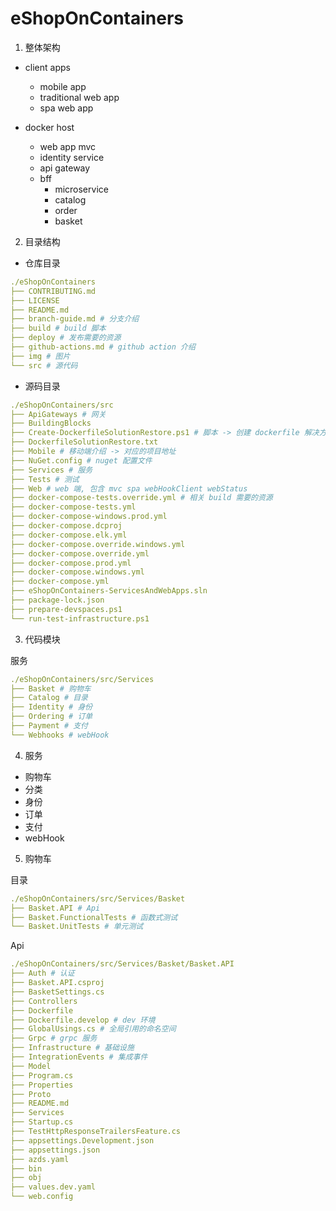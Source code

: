 # eShopOnContainers

1. 整体架构
- client apps
    - mobile app
    - traditional web app
    - spa web app

- docker host
    - web app mvc
    - identity service
    - api gateway
    - bff
        - microservice
        - catalog
        - order
        - basket

2. 目录结构

- 仓库目录

```yaml
./eShopOnContainers
├── CONTRIBUTING.md
├── LICENSE
├── README.md
├── branch-guide.md # 分支介绍
├── build # build 脚本
├── deploy # 发布需要的资源
├── github-actions.md # github action 介绍
├── img # 图片
└── src # 源代码
```

- 源码目录

```yaml
./eShopOnContainers/src
├── ApiGateways # 网关
├── BuildingBlocks 
├── Create-DockerfileSolutionRestore.ps1 # 脚本 -> 创建 dockerfile 解决方案
├── DockerfileSolutionRestore.txt
├── Mobile # 移动端介绍 -> 对应的项目地址
├── NuGet.config # nuget 配置文件
├── Services # 服务
├── Tests # 测试
├── Web # web 端, 包含 mvc spa webHookClient webStatus 
├── docker-compose-tests.override.yml # 相关 build 需要的资源
├── docker-compose-tests.yml
├── docker-compose-windows.prod.yml
├── docker-compose.dcproj
├── docker-compose.elk.yml
├── docker-compose.override.windows.yml
├── docker-compose.override.yml
├── docker-compose.prod.yml
├── docker-compose.windows.yml
├── docker-compose.yml
├── eShopOnContainers-ServicesAndWebApps.sln
├── package-lock.json
├── prepare-devspaces.ps1
└── run-test-infrastructure.ps1
```

3. 代码模块

服务

```yaml
./eShopOnContainers/src/Services
├── Basket # 购物车
├── Catalog # 目录
├── Identity # 身份
├── Ordering # 订单
├── Payment # 支付
└── Webhooks # webHook
```

4. 服务

- 购物车
- 分类
- 身份
- 订单
- 支付
- webHook

5. 购物车

目录

```yaml
./eShopOnContainers/src/Services/Basket
├── Basket.API # Api
├── Basket.FunctionalTests # 函数式测试
└── Basket.UnitTests # 单元测试
```

Api

```yaml
./eShopOnContainers/src/Services/Basket/Basket.API
├── Auth # 认证
├── Basket.API.csproj
├── BasketSettings.cs
├── Controllers
├── Dockerfile
├── Dockerfile.develop # dev 环境
├── GlobalUsings.cs # 全局引用的命名空间
├── Grpc # grpc 服务
├── Infrastructure # 基础设施
├── IntegrationEvents # 集成事件
├── Model
├── Program.cs
├── Properties
├── Proto
├── README.md
├── Services
├── Startup.cs
├── TestHttpResponseTrailersFeature.cs
├── appsettings.Development.json
├── appsettings.json
├── azds.yaml
├── bin
├── obj
├── values.dev.yaml
└── web.config
```

